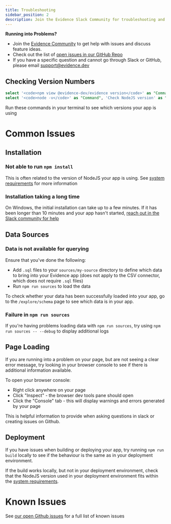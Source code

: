 ```yaml
---
title: Troubleshooting
sidebar_position: 2
description: Join the Evidence Slack Community for troubleshooting and support
---
```


<Alert status=warning>

**Running into Problems?**
- Join the [Evidence Community](https://slack.evidence.dev) to get help with issues and discuss feature ideas.
- Check out the list of [open issues in our GitHub Repo](https://github.com/evidence-dev/evidence/issues)
- If you have a specific question and cannot go through Slack or GitHub, please email <support@evidence.dev>

</Alert>

## Checking Version Numbers
```sql commands
select '<code>npm view @evidence-dev/evidence version</code>' as "Command", 'Check Evidence version' as "Description" UNION ALL
select '<code>node -v</code>' as "Command", 'Check NodeJS version' as "Description"
```

Run these commands in your terminal to see which versions your app is using

<DataTable data={commands} formatColumnTitles=false>
    <Column id="Description" wrap/>
    <Column id="Command" wrap contentType=html/>
</DataTable>

# Common Issues

## Installation

### Not able to run `npm install`
This is often related to the version of NodeJS your app is using. See [system requirements](/guides/system-requirements) for more information

### Installation taking a long time
On Windows, the initial installation can take up to a few minutes. If it has been longer than 10 minutes and your app hasn't started, [reach out in the Slack community for help](https://slack.evidence.dev)


## Data Sources

### Data is not available for querying
Ensure that you've done the following:
- Add `.sql` files to your `sources/my-source` directory to define which data to bring into your Evidence app (does not apply to the CSV connector, which does not require `.sql` files)
- Run `npm run sources` to load the data

To check whether your data has been successfully loaded into your app, go to the `/explore/schema` page to see which data is in your app.

### Failure in `npm run sources` 
If you're having problems loading data with `npm run sources`, try using `npm run sources -- --debug` to display additional logs

## Page Loading
If you are running into a problem on your page, but are not seeing a clear error message, try looking in your browser console to see if there is additional information available.

To open your browser console:
- Right click anywhere on your page
- Click "Inspect" - the browser dev tools pane should open
- Click the "Console" tab - this will display warnings and errors generated by your page

This is helpful information to provide when asking questions in slack or creating issues on Github.

## Deployment
If you have issues when building or deploying your app, try running `npm run build` locally to see if the behaviour is the same as in your deployment environment.

If the build works locally, but not in your deployment environment, check that the NodeJS version used in your deployment environment fits within the [system requirements](/guides/system-requirements).


# Known Issues

See [our open Github issues](https://github.com/evidence-dev/evidence/issues) for a full list of known issues
